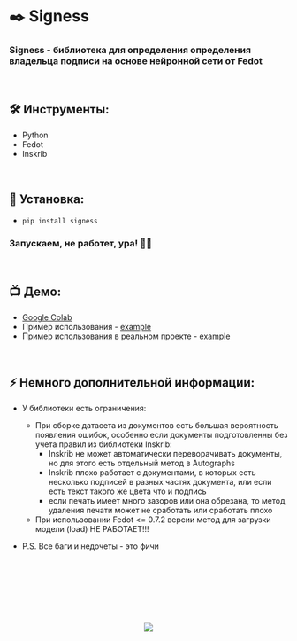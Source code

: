 <h1> 
    ✒️ Signess
</h1>

<h3>
    Signess - библиотека для определения определения владельца подписи на основе нейронной сети от Fedot
</h3>


</br>



<h2>
    🛠️ Инструменты:
</h2>

- Python
- Fedot
- Inskrib



</br>



<h2>
  🚀 Установка:
</h2>
    
- `pip install signess`

<h3>
    Запускаем, не работет, ура! 🗿🚬
</h3>



</br>



<h2>
 📺 Демо:
</h2>

- <a href="https://colab.research.google.com/drive/1y3O0GpI3eiRyukHsi1wMb7GeCacmVfMA">Google Colab</a>
- Пример использования - <a href="https://github.com/ElishaFlacon/signess/tree/main/example">example</a>
- Пример использования в реальном проекте - <a href="https://github.com/ElishaFlacon/signess-app">example</a>


</br>



<h2>
⚡ Немного дополнительной информации:
</h2>

- У библиотеки есть ограничения: 
  - При сборке датасета из документов есть большая вероятность появления ошибок, особенно если документы подготовленны без учета правил из библиотеки Inskrib:
    - Inskrib не может автоматически переворачивать документы, но для этого есть отдельный метод в Autographs
    - Inskrib плохо работает с документами, в которых есть несколько подписей в разных частях документа, или если есть текст такого же цвета что и подпись
    - если печать имеет много зазоров или она обрезана, то метод удаления печати может не сработать или сработать плохо
  - При использовании Fedot <= 0.7.2 версии метод для загрузки модели (load) НЕ РАБОТАЕТ!!!

- P.S. Все баги и недочеты - это фичи




<br/>
<br/>
<br/>
<br/>
<br/>
<br/>



<p align="center">
  <img src="https://capsule-render.vercel.app/api?type=waving&color=d179b8&height=64&section=footer"/>
</p>

